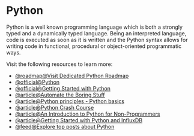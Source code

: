 # Python

Python is a well known programming language which is both a strongly typed and a dynamically typed language. Being an interpreted language, code is executed as soon as it is written and the Python syntax allows for writing code in functional, procedural or object-oriented programmatic ways.

Visit the following resources to learn more:

- [@roadmap@Visit Dedicated Python Roadmap](https://roadmap.sh/python)
- [@official@Python](https://www.python.org/)
- [@official@Getting Started with Python](https://www.python.org/about/gettingstarted/)
- [@article@Automate the Boring Stuff](https://automatetheboringstuff.com/)
- [@article@Python principles - Python basics](https://pythonprinciples.com/)
- [@article@Python Crash Course](https://ehmatthes.github.io/pcc/)
- [@article@An Introduction to Python for Non-Programmers](https://thenewstack.io/an-introduction-to-python-for-non-programmers/)
- [@article@Getting Started with Python and InfluxDB](https://thenewstack.io/getting-started-with-python-and-influxdb/)
- [@feed@Explore top posts about Python](https://app.daily.dev/tags/python?ref=roadmapsh)